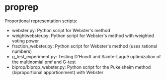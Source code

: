 # proprep
Proportional representation scripts:

- webster.py: Python script for Webster's method
- weightwebster.py: Python script for Webster's method with weighted voting power 
- fraction\_webster.py: Python script for Webster's method (uses rational numbers)
- g\_test\_experiment.py: Testing D'Hondt and Sainte-Laguë optimization of the multinomial pmf and G-test
- biprop/biprop\_webster.py: Python script for the Pukelsheim method (biproportional apportionment) with Webster
